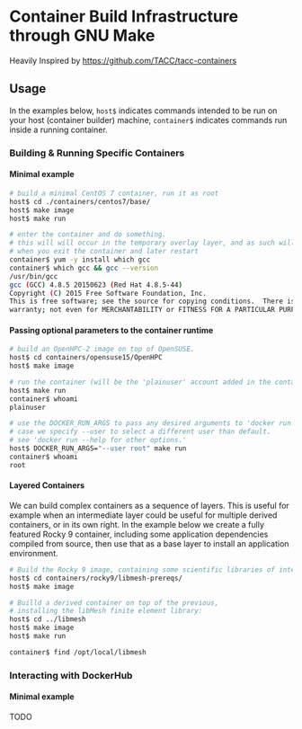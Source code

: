 # Container Build Infrastructure through GNU Make
Heavily Inspired by https://github.com/TACC/tacc-containers

## Usage
In the examples below, `host$` indicates commands intended to be run on your host (container builder) machine, `container$` indicates commands run inside a running container.

### Building & Running Specific Containers
#### Minimal example
```bash
# build a minimal CentOS 7 container, run it as root
host$ cd ./containers/centos7/base/
host$ make image
host$ make run

# enter the container and do something.
# this will will occur in the temporary overlay layer, and as such will not persist 
# when you exit the container and later restart
container$ yum -y install which gcc
container$ which gcc && gcc --version
/usr/bin/gcc
gcc (GCC) 4.8.5 20150623 (Red Hat 4.8.5-44)
Copyright (C) 2015 Free Software Foundation, Inc.
This is free software; see the source for copying conditions.  There is NO
warranty; not even for MERCHANTABILITY or FITNESS FOR A PARTICULAR PURPOSE.
```

#### Passing optional parameters to the container runtime
```bash
# build an OpenHPC-2 image on top of OpenSUSE.
host$ cd containers/opensuse15/OpenHPC
host$ make image

# run the container (will be the 'plainuser' account added in the container definition Dockerfile):
host$ make run
container$ whoami
plainuser

# use the DOCKER_RUN_ARGS to pass any desired arguments to 'docker run' ; in this
# case we specify --user to select a different user than default.
# see 'docker run --help for other options.'
host$ DOCKER_RUN_ARGS="--user root" make run
container$ whoami
root
```

#### Layered Containers
We can build complex containers as a sequence of layers.  This is useful for example when an intermediate layer could be useful for multiple derived containers, or in its own right.  In the example below we create a fully featured Rocky 9 container, including some application dependencies compiled from source, then use that as a base layer to install an application environment.
```bash
# Build the Rocky 9 image, containing some scientific libraries of interest:
host$ cd containers/rocky9/libmesh-prereqs/
host$ make image

# Builld a derived container on top of the previous, 
# installing the libMesh finite element library:
host$ cd ../libmesh
host$ make image
host$ make run

container$ find /opt/local/libmesh
```  

### Interacting with DockerHub
#### Minimal example

TODO
